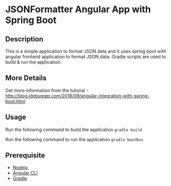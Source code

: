 # JSONFormatter Angular App with Spring Boot

## Description ##

This is a simple application to format JSON data and it uses spring boot with angular frontend application to format JSON data. Gradle scripts are used to build & run the application.

## More Details
Get more information from the tutorial - http://blog.jdebugger.com/2018/09/angular-integration-with-spring-boot.html

## Usage ##
Run the following command to build the application
`gradle build`

Run the following command to run the application
`gradle bootRun`

## Prerequisite ##
- [Nodejs](https://nodejs.org)
- [Angular CLI](https://cli.angular.io)
- [Gradle](https://gradle.org)
